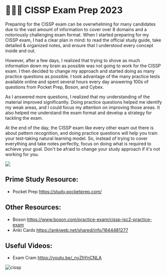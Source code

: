 # 👨🏾‍💻 CISSP Exam Prep 2023

Preparing for the CISSP exam can be overwhelming for many candidates due to the vast amount of information to cover over 8 domains and a notoriously challenging exam format. When I started preparing for my CISSP exam, I had a clear plan in mind: to read the official study guide, take detailed & organized notes, and ensure that I understood every concept inside and out. 

However, after a few days, I realized that trying to shove as much information down my brain as possible was not going to work for the CISSP exam. I then decided to change my approach and started doing as many practice questions as possible. I took advantage of the many practice tests available online and spent several hours every day answering 100s of questions from Pocket Prep, Boson, and Cybex. 

As I answered more questions, I realized that my understanding of the material improved significantly. Doing practice questions helped me identify my weak areas, and I could focus my attention on improving those areas. It also helped me understand the exam format and develop a strategy for tackling the exam. 

At the end of the day, the CISSP exam like every other exam out there is about pattern recognition, and doing practice questions will help you train your test-taking natural learning model. So, instead of trying to cover everything and take notes perfectly, focus on doing what is required to achieve your goal. Don't be afraid to change your study approach if it's not working for you.

![](https://i.imgur.com/RYnzHhP.png)


## Prime Study Resource:
- Pocket Prep https://study.pocketprep.com/

## Other Resources: 
- Boson https://www.boson.com/practice-exam/cissp-isc2-practice-exam
- Anki Cards https://ankiweb.net/shared/info/1644481277

## Useful Videos: 
- Exam Cram https://youtu.be/_nyZhYnCNLA



![cissp](https://user-images.githubusercontent.com/63926014/221782281-bcff37f3-1a4a-4afc-ba84-ff0f1faf77bd.png)
